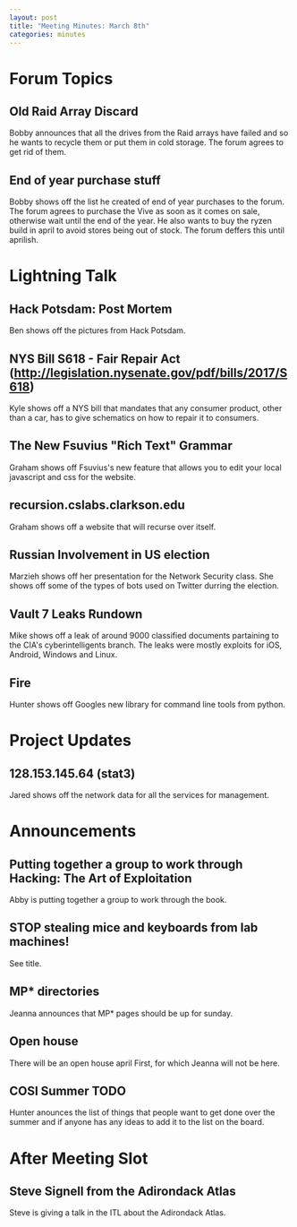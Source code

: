 ```yaml
---
layout: post
title: "Meeting Minutes: March 8th"
categories: minutes
---
```


# Forum Topics

## Old Raid Array Discard
Bobby announces that all the drives from the Raid arrays have failed and so he wants to recycle them or put them in cold storage. The forum agrees to get rid of them. 

## End of year purchase stuff
Bobby shows off the list he created of end of year purchases to the forum. The forum agrees to purchase the Vive as soon as it comes on sale, otherwise wait until the end of the year. He also wants to buy the ryzen build in april to avoid stores being out of stock. The forum deffers this until aprilish. 

# Lightning Talk

## Hack Potsdam: Post Mortem
Ben shows off the pictures from Hack Potsdam. 

## NYS Bill S618 - Fair Repair Act (http://legislation.nysenate.gov/pdf/bills/2017/S618)
Kyle shows off a NYS bill that mandates that any consumer product, other than a car, has to give schematics on how to repair it to consumers. 

## The New Fsuvius "Rich Text" Grammar
Graham shows off Fsuvius's new feature that allows you to edit your local javascript and css for the website. 

## recursion.cslabs.clarkson.edu
Graham shows off a website that will recurse over itself. 

## Russian Involvement in US election
Marzieh shows off her presentation for the Network Security class. She shows off some of the types of bots used on Twitter durring the election. 

## Vault 7 Leaks Rundown
Mike shows off a leak of around 9000 classified documents partaining to the CIA's cyberintelligents branch. The leaks were mostly exploits for iOS, Android, Windows and Linux. 

## Fire
Hunter shows off Googles new library for command line tools from python.

# Project Updates

## 128.153.145.64 (stat3)
Jared shows off the network data for all the services for management.

# Announcements

## Putting together a group to work through Hacking: The Art of Exploitation
Abby is putting together a group to work through the book.

## STOP stealing mice and keyboards from lab machines!
See title.

## MP* directories
Jeanna announces that MP* pages should be up for sunday. 

## Open house
There will be an open house april First, for which Jeanna will not be here.

## COSI Summer TODO
Hunter anounces the list of things that people want to get done over the summer and if anyone has any ideas to add it to the list on the board.

# After Meeting Slot

## Steve Signell from the Adirondack Atlas
Steve is giving a talk in the ITL about the Adirondack Atlas.


